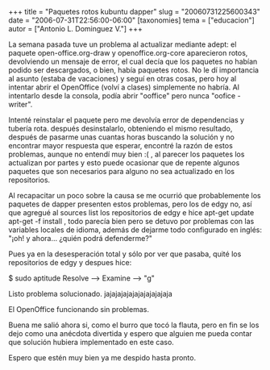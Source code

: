 +++
title = "Paquetes rotos kubuntu dapper"
slug = "20060731225600343"
date = "2006-07-31T22:56:00-06:00"
[taxonomies]
tema = ["educacion"]
autor = ["Antonio L. Dominguez V."]
+++

La semana pasada tuve un problema al actualizar mediante adept: el
paquete open-office.org-draw y openoffice.org-core aparecieron rotos,
devolviendo un mensaje de error, el cual decía que los paquetes no
habían podido ser descargados, o bien, había paquetes rotos. No le dí
importancia al asunto (estaba de vacaciones) y seguí en otras cosas,
pero hoy al intentar abrir el OpenOffice (volví a clases) simplemente no
habría. Al intentarlo desde la consola, podía abrir "ooffice" pero nunca
"oofice -writer".

<!-- more -->
Intenté reinstalar el paquete pero me devolvía error de dependencias y
tubería rota. después desinstalarlo, obteniendo el mismo resultado,
después de pasarme unas cuantas horas buscando la solución y no
encontrar mayor respuesta que esperar, encontré la razón de estos
problemas, aunque no entendí muy bien :( , al parecer los paquetes los
actualizan por partes y esto puede ocasionar que de repente algunos
paquetes que son necesarios para alguno no sea actualizado en los
repositorios.

Al recapacitar un poco sobre la causa se me ocurrió que probablemente
los paquetes de dapper presenten estos problemas, pero los de edgy no,
así que agregué al sources list los repositorios de edgy e hice apt-get
update apt-get -f install , todo parecía bien pero se detuvo por
problemas con las variables locales de idioma, además de dejarme todo
configurado en inglés: "¡oh! y ahora… ¿quién podrá defenderme?"

Pues ya en la desesperación total y sólo por ver que pasaba, quité los
repositorios de edgy y despues hice:

$ sudo aptitude Resolve –\> Examine –\> "g"

Listo problema solucionado. jajajajajajajajajajajaja

El OpenOffice funcionando sin problemas.

Buena me salió ahora si, como el burro que tocó la flauta, pero en fin
se los dejo como una anécdota divertida y espero que alguien me pueda
contar que solución hubiera implementado en este caso.

Espero que estén muy bien ya me despido hasta pronto.
